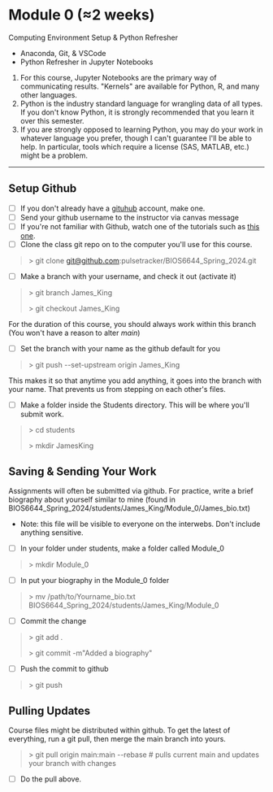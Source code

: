 # Module 0 (≈2 weeks)  

Computing Environment Setup & Python Refresher  
- Anaconda, Git, & VSCode  
- Python Refresher in Jupyter Notebooks

1) For this course, Jupyter Notebooks are the primary way of communicating results.  "Kernels" are available for Python, R, and many other languages.   
2) Python is the industry standard language for wrangling data of all types.   If you don't know Python, it is strongly recommended that you learn it over this semester.  
3) If you are strongly opposed to learning Python, you may do your work in whatever language you prefer, though I can't guarantee I'll be able to help.  In particular, tools which require a license (SAS, MATLAB, etc.) might be a problem.
---

## Setup Github
- [ ] If you don't already have a [gituhub](www.github.com) account, make one.   
- [ ] Send your github username to the instructor via canvas message 
- [ ] If you're not familiar with Github, watch one of the tutorials such as [this one](https://www.youtube.com/watch?v=tRZGeaHPoaw).
- [ ] Clone the class git repo on to the computer you'll use for this course.
> \> git clone git@github.com:pulsetracker/BIOS6644_Spring_2024.git

- [ ] Make a branch with your username, and check it out (activate it)
> \> git branch James_King
>
> \> git checkout James_King 

For the duration of this course, you should always work within this branch (You won't have a reason to alter *main*)

- [ ] Set the branch with your name as the github default for you
> \> git push --set-upstream origin James_King

This makes it so that anytime you add anything, it goes into the branch with your name.  That prevents us from stepping on each other's files.

- [ ] Make a folder inside the Students directory.  This will be where you'll submit work.
> \> cd students
> 
> \> mkdir JamesKing

## Saving & Sending Your Work

Assignments will often be submitted via github.    For practice, write a brief biography about yourself similar to mine (found in BIOS6644_Spring_2024/students/James_King/Module_0/James_bio.txt)
* Note: this file will be visible to everyone on the interwebs.  Don't include anything sensitive.  

- [ ] In your folder under students, make a folder called Module_0
> \> mkdir Module_0

- [ ] In put your biography in the Module_0 folder
> \> mv /path/to/Yourname_bio.txt BIOS6644_Spring_2024/students/James_King/Module_0

- [ ] Commit the change
> \> git add .
> 
> \> git commit -m"Added a biography"

- [ ] Push the commit to github
> \> git push

## Pulling Updates
Course files might be distributed within github.  To get the latest of everything, run a git pull, then merge the main branch into yours.
> \> git pull origin main:main --rebase # pulls current main and updates your branch with changes

- [ ] Do the pull above.
